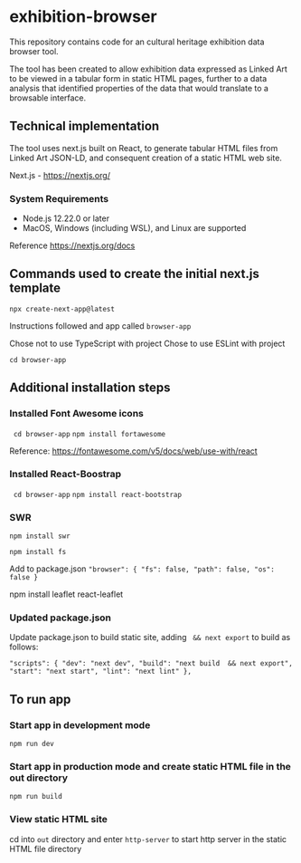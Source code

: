 # exhibition-browser

This repository contains code for an cultural heritage exhibition data browser tool.

The tool has been created to allow exhibition data expressed as Linked Art to be viewed in a tabular form in static HTML pages, further to a data analysis that identified properties of the data that would translate to a browsable interface.

## Technical implementation
The tool uses next.js built on React, to generate tabular HTML files from Linked Art JSON-LD, and consequent creation of a static HTML web site. 

Next.js - https://nextjs.org/ 


### System Requirements

- Node.js 12.22.0 or later
- MacOS, Windows (including WSL), and Linux are supported

Reference https://nextjs.org/docs

## Commands used to create the initial next.js template 

`npx create-next-app@latest`

Instructions followed and app called `browser-app`

Chose not to use TypeScript with project
Chose to use ESLint with project

`cd browser-app`

## Additional installation steps
### Installed Font Awesome icons
` cd browser-app`
`npm install fortawesome`

Reference: https://fontawesome.com/v5/docs/web/use-with/react


### Installed React-Boostrap

` cd browser-app`
`npm install react-bootstrap`

### SWR
`npm install swr`

`npm install fs` 

Add to package.json
`"browser": {
  "fs": false,
  "path": false,
  "os": false
}`


npm install leaflet react-leaflet
### Updated package.json

Update package.json to build static site, adding ` && next export` to build as follows:

`"scripts": {
    "dev": "next dev",
    "build": "next build  && next export",
    "start": "next start",
    "lint": "next lint"
  },`

## To run app

### Start app in development mode
`npm run dev`

### Start app in production mode and create static HTML file in the out directory
`npm run build`

### View static HTML site
cd into `out` directory and enter `http-server` to start http server in the static HTML file directory